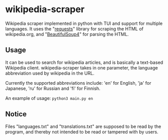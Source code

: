 # wikipedia-scraper
Wikipedia scraper implemented in python with TUI and support for multiple languages.
It uses the "[requests](https://pypi.org/project/requests/)" library for scraping the HTML of wikipedia.org, and "[BeautifulSoup4](https://pypi.org/project/beautifulsoup4/)" for parsing the HTML.

## Usage
It can be used to search for wikipedia articles, and is basically a text-based Wikipedia client.
wikipedia-scraper takes in one parameter, the language abbreviation used by wikipedia in the URL. 

Currently the supported abbreviations include: 'en' for English, 'ja' for Japanese, 'ru' for Russian and 'fi' for Finnish. 

An example of usage: 
`python3 main.py en`

## Notice
Files "languages.txt" and "translations.txt" are supposed to be read by the program, and thereby not intended to be read or tampered with by users.
